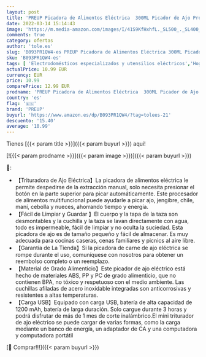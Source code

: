 ```yaml
---
layout: post
title: 'PREUP Picadora de Alimentos Eléctrica  300ML Picador de Ajo Procesador de Alimentos con 3 Cuchillas Afiladas  Mini Triturador de Alimentos Manual de Verturas para Cocina  Alimentos para Bebés'
date: 2022-03-14 15:14:43
image: 'https://m.media-amazon.com/images/I/41S9KfHxhfL._SL500_._SL400_.jpg'
comments: true
category: ofertas
author: 'tole.es'
slug: 'B093PR1QW4-es PREUP Picadora de Alimentos Eléctrica 300ML Picador de Ajo...'
sku: 'B093PR1QW4-es'
tags: [ 'Electrodomésticos especializados y utensilios eléctricos','Hogar y cocina','Pequeño electrodoméstico','Picadoras de carne','bebés','preup', ]
actualPrice: 10.99 EUR
currency: EUR
price: 10.99
comparePrice: 12.99 EUR
prodname: 'PREUP Picadora de Alimentos Eléctrica  300ML Picador de Ajo Procesador de Alimentos con 3 Cuchillas Afiladas  Mini Triturador de Alimentos Manual de Verturas para Cocina  Alimentos para Bebés'
country: 'es'
flag: '🇪🇸'
brand: 'PREUP'
buyurl: 'https://www.amazon.es/dp/B093PR1QW4/?tag=tolees-21'
descuento: '15.40'
average: '10.99'
---
```


Tienes [{{< param title >}}]({{< param buyurl >}}) aqui!

[![{{< param prodname >}}]({{< param image >}})]({{< param buyurl >}})

🔎:

- 【Trituradora de Ajo Eléctrica】La picadora de alimentos eléctrica le permite despedirse de la extracción manual, solo necesita presionar el botón en la parte superior para picar automáticamente. Este procesador de alimentos multifuncional puede ayudarle a picar ajo, jengibre, chile, maní, cebolla y nueces, ahorrando tiempo y energía.
- 【Fácil de Limpiar y Guardar 】El cuerpo y la tapa de la taza son desmontables y la cuchilla y la taza se lavan directamente con agua, todo es impermeable, fácil de limpiar y no oculta la suciedad. Esta picadora de ajo es de tamaño pequeño y fácil de almacenar. Es muy adecuada para cocinas caseras, cenas familiares y picnics al aire libre.
- 【Garantía de La Tienda】Si la picadora de carne de ajo eléctrica se rompe durante el uso, comuníquese con nosotros para obtener un reembolso completo o un reemplazo.
- 【Material de Grado Alimenticio】Este picador de ajo eléctrico está hecho de materiales ABS, PP y PC de grado alimenticio, que no contienen BPA, no tóxico y respetuoso con el medio ambiente. Las cuchillas afiladas de acero inoxidable integradas son anticorrosivas y resistentes a altas temperaturas.
- 【Carga USB】Equipado con carga USB, batería de alta capacidad de 1200 mAh, batería de larga duración. Solo cargue durante 3 horas y podrá disfrutar de más de 1 mes de corte inalámbrico.El mini triturador de ajo eléctrico se puede cargar de varias formas, como la carga mediante un banco de energía, un adaptador de CA y una computadora y computadora portátil

[🛒 Comprar!!!]({{< param buyurl >}})
